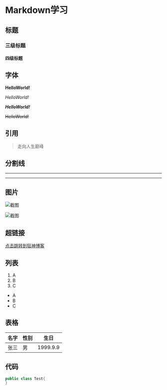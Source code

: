 # Markdown学习

## 标题

### 三级标题

#### 四级标题



## 字体

**HelloWorld!**

*HelloWorld!*

***HelloWorld!***

~~HelloWorld!~~



## 引用

> 走向人生巅峰



## 分割线

---

***



## 图片

![截图](C:\Users\59404\Pictures\lm1583.jpg)

![截图](https://www.baidu.com/img/PCtm_d9c8750bed0b3c7d089fa7d55720d6cf.png)



## 超链接

[点击跳转到狂神博客](http://www.baidu.com)



## 列表

1. A
2. B
3. C

- A
- B
- C

## 表格

| 名字 | 性别 | 生日     |
| ---- | ---- | -------- |
| 张三 | 男   | 1999.9.9 |



## 代码

```java
public class Test{
}
```

